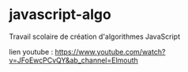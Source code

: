 # javascript-algo

Travail scolaire de création d'algorithmes JavaScript

lien youtube : 
https://www.youtube.com/watch?v=JFoEwcPCvQY&ab_channel=Elmouth
